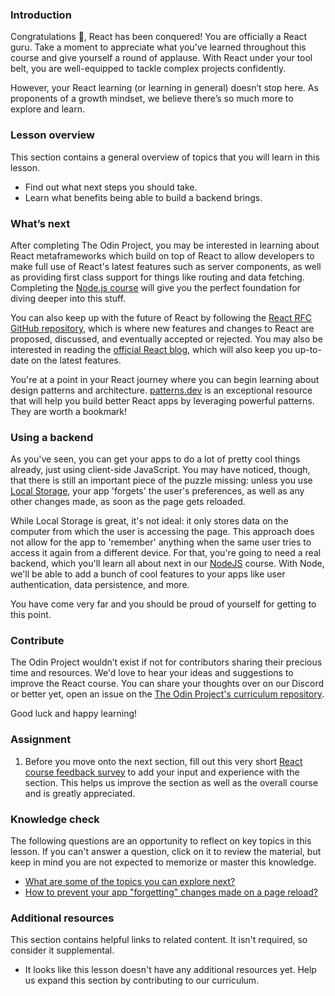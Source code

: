 ### Introduction

Congratulations 🎉, React has been conquered! You are officially a React guru. Take a moment to appreciate what you've learned throughout this course and give yourself a round of applause. With React under your tool belt, you are well-equipped to tackle complex projects confidently.

However, your React learning (or learning in general) doesn’t stop here. As proponents of a growth mindset, we believe there’s so much more to explore and learn.

### Lesson overview

This section contains a general overview of topics that you will learn in this lesson.

- Find out what next steps you should take.
- Learn what benefits being able to build a backend brings.

### What’s next

After completing The Odin Project, you may be interested in learning about React metaframeworks which build on top of React to allow developers to make full use of React's latest features such as server components, as well as providing first class support for things like routing and data fetching. Completing the [Node.js course](https://www.theodinproject.com/paths/full-stack-javascript/courses/nodejs) will give you the perfect foundation for diving deeper into this stuff.

You can also keep up with the future of React by following the [React RFC GitHub repository](https://github.com/reactjs/rfcs), which is where new features and changes to React are proposed, discussed, and eventually accepted or rejected. You may also be interested in reading the [official React blog](https://react.dev/blog), which will also keep you up-to-date on the latest features.

You're at a point in your React journey where you can begin learning about design patterns and architecture. [patterns.dev](https://www.patterns.dev/) is an exceptional resource that will help you build better React apps by leveraging powerful patterns. They are worth a bookmark!

### Using a backend

As you've seen, you can get your apps to do a lot of pretty cool things already, just using client-side JavaScript. You may have noticed, though, that there is still an important piece of the puzzle missing: unless you use [Local Storage](http://coding.smashingmagazine.com/2010/10/11/local-storage-and-how-to-use-it/), your app 'forgets' the user's preferences, as well as any other changes made, as soon as the page gets reloaded.

While Local Storage is great, it's not ideal: it only stores data on the computer from which the user is accessing the page. This approach does not allow for the app to 'remember' anything when the same user tries to access it again from a different device. For that, you're going to need a real backend, which you'll learn all about next in our [NodeJS](https://www.theodinproject.com/paths/full-stack-javascript/courses/nodejs) course. With Node, we'll be able to add a bunch of cool features to your apps like user authentication, data persistence, and more.

You have come very far and you should be proud of yourself for getting to this point.

### Contribute

The Odin Project wouldn’t exist if not for contributors sharing their precious time and resources. We'd love to hear your ideas and suggestions to improve the React course. You can share your thoughts over on our Discord or better yet, open an issue on the [The Odin Project's curriculum repository](https://github.com/TheOdinProject/curriculum/issues).

Good luck and happy learning!

### Assignment

<div class="lesson-content__panel" markdown="1">

1. Before you move onto the next section, fill out this very short [React course feedback survey](https://docs.google.com/forms/d/e/1FAIpQLSdj_tNMp0LEz3ZLPqYcF67V11tX_CCJP3CTictPZzZ6XQm2Gw/viewform?usp=sf_link) to add your input and experience with the section. This helps us improve the section as well as the overall course and is greatly appreciated.

</div>

### Knowledge check

The following questions are an opportunity to reflect on key topics in this lesson. If you can't answer a question, click on it to review the material, but keep in mind you are not expected to memorize or master this knowledge.

- [What are some of the topics you can explore next?](#whats-next)
- [How to prevent your app "forgetting" changes made on a page reload?](#using-a-backend)

### Additional resources

This section contains helpful links to related content. It isn't required, so consider it supplemental.

- It looks like this lesson doesn't have any additional resources yet. Help us expand this section by contributing to our curriculum.
